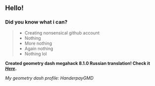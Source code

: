 ## Hello!
### Did you know what i can?

> - Creating nonsensical github account
> - Nothing
> - More nothing
> - Again nothing
> - Nothing lol

**Created geometry dash megahack 8.1.0 Russian translation! Check it *[Here](https://github.com/absolllute/Mega-Hack-Translate/pull/39)*.**

*My geometry dash profile: HanderpayGMD*
